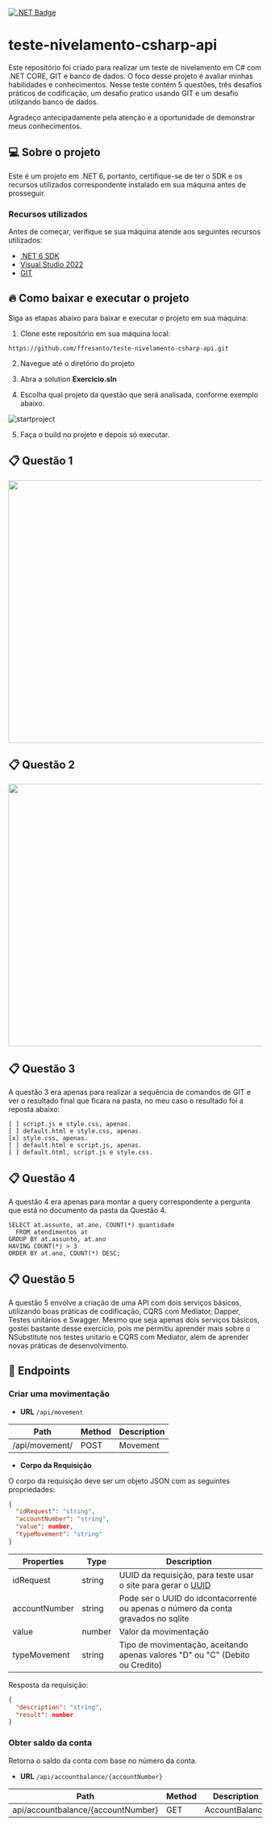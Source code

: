 <a href="https://dotnet.microsoft.com/pt-br/download/dotnet/6.0" target="_blank"><img alt=".NET Badge" src="https://img.shields.io/badge/.NET-v06-blue"><a/>

# teste-nivelamento-csharp-api

Este repositório foi criado para realizar um teste de nivelamento em C# com .NET CORE, GIT e banco de dados. O foco desse projeto é avaliar minhas habilidades e conhecimentos. Nesse teste contém 5 questões, três desafios práticos de codificação, um desafio pratico usando GIT e um desafio utilizando banco de dados.

Agradeço antecipadamente pela atenção e a oportunidade de demonstrar meus conhecimentos.

## :computer: Sobre o projeto

Este é um projeto em .NET 6, portanto, certifique-se de ter o SDK e os recursos utilizados correspondente instalado em sua máquina antes de prosseguir.

### Recursos utilizados

Antes de começar, verifique se sua máquina atende aos seguintes recursos utilizados:

* [.NET 6 SDK](https://dotnet.microsoft.com/pt-br/download/dotnet/6.0)
* [Visual Studio 2022](https://visualstudio.microsoft.com/pt-br/vs/)
* [GIT](https://git-scm.com/downloads)

## :fire: Como baixar e executar o projeto

Siga as etapas abaixo para baixar e executar o projeto em sua máquina:

1. Clone este repositório em sua máquina local:
 ```
 https://github.com/ffresanto/teste-nivelamento-csharp-api.git
 ```

2. Navegue até o diretório do projeto

3. Abra a solution __Exercicio.sln__
   
4. Escolha qual projeto da questão que será analisada, conforme exemplo abaixo.

![startproject](https://github.com/ffresanto/teste-nivelamento-csharp-api/assets/44379238/98dfad4f-368c-4d5b-8efb-9b80a2440e74)

5. Faça o build no projeto e depois só executar.

## 📋 Questão 1

<img src="https://github.com/ffresanto/teste-nivelamento-csharp-api/assets/44379238/a279cec6-d548-43b1-8c80-7f1cb87639ae" width="520">

## 📋 Questão 2

<img src="https://github.com/ffresanto/teste-nivelamento-csharp-api/assets/44379238/a5029cf3-7258-48a7-b550-fa0ad551243d" width="520">

## 📋 Questão 3

A questão 3 era apenas para realizar a sequência de comandos de GIT e ver o resultado final que ficara na pasta, no meu caso o resultado foi a reposta abaixo:

```
[ ] script.js e style.css, apenas.
[ ] default.html e style.css, apenas.
[x] style.css, apenas.
[ ] default.html e script.js, apenas.
[ ] default.html, script.js e style.css.
 ```

## 📋 Questão 4

A questão 4 era apenas para montar a query correspondente a pergunta que está no documento da pasta da Questão 4.

```
SELECT at.assunto, at.ano, COUNT(*) quantidade 
  FROM atendimentos at
GROUP BY at.assunto, at.ano
HAVING COUNT(*) > 3
ORDER BY at.ano, COUNT(*) DESC;
```

## 📋 Questão 5

A questão 5 envolve a criação de uma API com dois serviços básicos, utilizando boas práticas de codificação, CQRS com Mediator, Dapper, Testes unitários e Swagger. Mesmo que seja apenas dois serviços básicos, gostei bastante desse exercício, pois me permitiu aprender mais sobre o NSubstitute nos testes unitario e CQRS com Mediator, além de aprender novas práticas de desenvolvimento.

## 🔴 Endpoints

### Criar uma movimentação

- **URL**
  `/api/movement`
  
Path | Method | Description
---|---|---
/api/movement/| POST | Movement

- **Corpo da Requisição**

 O corpo da requisição deve ser um objeto JSON com as seguintes propriedades:

  ```json
  {
    "idRequest": "string",
    "accountNumber": "string",
    "value": number,
    "typeMovement": "string"
  }
  ```
 Properties | Type | Description
---|---|---
idRequest| string | UUID da requisição, para teste usar o site para gerar o [UUID](https://www.uuidtools.com/v4)
accountNumber | string | Pode ser o UUID do idcontacorrente ou apenas o número da conta gravados no sqlite
value | number | Valor da movimentação
typeMovement | string | Tipo de movimentação, aceitando apenas valores "D" ou "C" (Debito ou Credito)

 Resposta da requisição:
  ```json
  {
    "description": "string",
    "result": number
  }
  ```

### Obter saldo da conta

Retorna o saldo da conta com base no número da conta.

- **URL**
  `/api/accountbalance/{accountNumber}`
  
Path | Method | Description
---|---|---
api/accountbalance/{accountNumber}| GET | AccountBalance

